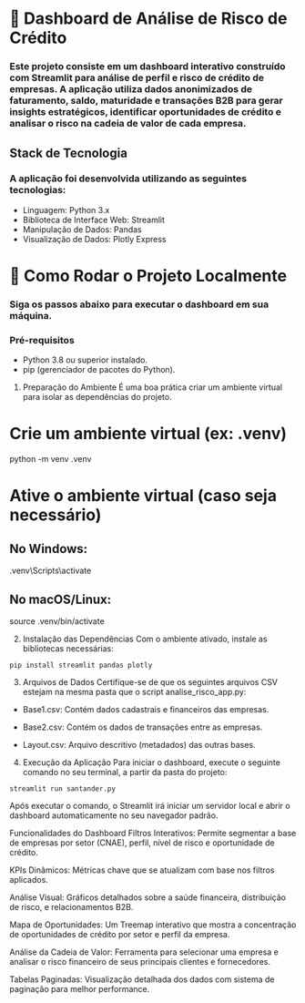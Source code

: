 # 🏦 Dashboard de Análise de Risco de Crédito
### Este projeto consiste em um dashboard interativo construído com Streamlit para análise de perfil e risco de crédito de empresas. A aplicação utiliza dados anonimizados de faturamento, saldo, maturidade e transações B2B para gerar insights estratégicos, identificar oportunidades de crédito e analisar o risco na cadeia de valor de cada empresa.

## Stack de Tecnologia
### A aplicação foi desenvolvida utilizando as seguintes tecnologias:

- Linguagem: Python 3.x
- Biblioteca de Interface Web: Streamlit
- Manipulação de Dados: Pandas
- Visualização de Dados: Plotly Express

# 🚀 Como Rodar o Projeto Localmente
### Siga os passos abaixo para executar o dashboard em sua máquina.

### Pré-requisitos
- Python 3.8 ou superior instalado.
- pip (gerenciador de pacotes do Python).

1. Preparação do Ambiente
É uma boa prática criar um ambiente virtual para isolar as dependências do projeto.

# Crie um ambiente virtual (ex: .venv)
python -m venv .venv

# Ative o ambiente virtual (caso seja necessário)
## No Windows:
.venv\Scripts\activate
## No macOS/Linux:
source .venv/bin/activate

2. Instalação das Dependências
Com o ambiente ativado, instale as bibliotecas necessárias:

`pip install streamlit pandas plotly`

3. Arquivos de Dados
Certifique-se de que os seguintes arquivos CSV estejam na mesma pasta que o script analise_risco_app.py:

- Base1.csv: Contém dados cadastrais e financeiros das empresas.

- Base2.csv: Contém os dados de transações entre as empresas.

- Layout.csv: Arquivo descritivo (metadados) das outras bases.

4. Execução da Aplicação
Para iniciar o dashboard, execute o seguinte comando no seu terminal, a partir da pasta do projeto:

`streamlit run santander.py`

Após executar o comando, o Streamlit irá iniciar um servidor local e abrir o dashboard automaticamente no seu navegador padrão.

Funcionalidades do Dashboard
Filtros Interativos: Permite segmentar a base de empresas por setor (CNAE), perfil, nível de risco e oportunidade de crédito.

KPIs Dinâmicos: Métricas chave que se atualizam com base nos filtros aplicados.

Análise Visual: Gráficos detalhados sobre a saúde financeira, distribuição de risco, e relacionamentos B2B.

Mapa de Oportunidades: Um Treemap interativo que mostra a concentração de oportunidades de crédito por setor e perfil da empresa.

Análise da Cadeia de Valor: Ferramenta para selecionar uma empresa e analisar o risco financeiro de seus principais clientes e fornecedores.

Tabelas Paginadas: Visualização detalhada dos dados com sistema de paginação para melhor performance.

